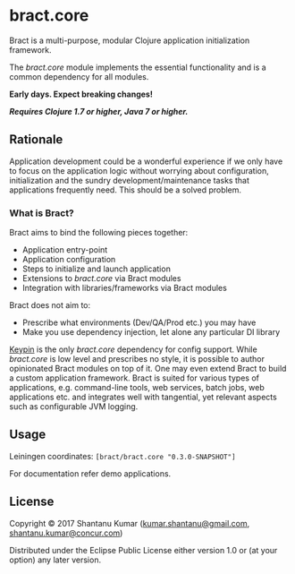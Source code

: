 # bract.core

Bract is a multi-purpose, modular Clojure application initialization framework.

The _bract.core_ module implements the essential functionality and is a common dependency for all modules.

**Early days. Expect breaking changes!**

_**Requires Clojure 1.7 or higher, Java 7 or higher.**_


## Rationale

Application development could be a wonderful experience if we only have to focus on the application logic without
worrying about configuration, initialization and the sundry development/maintenance tasks that applications frequently
need. This should be a solved problem.


### What is Bract?

Bract aims to bind the following pieces together:

- Application entry-point
- Application configuration
- Steps to initialize and launch application
- Extensions to _bract.core_ via Bract modules
- Integration with libraries/frameworks via Bract modules

Bract does not aim to:

- Prescribe what environments (Dev/QA/Prod etc.) you may have
- Make you use dependency injection, let alone any particular DI library


[Keypin](https://github.com/kumarshantanu/keypin) is the only _bract.core_ dependency for config support. While
_bract.core_ is low level and prescribes no style, it is possible to author opinionated Bract modules on top of it.
One may even extend Bract to build a custom application framework. Bract is suited for various types of applications,
e.g. command-line tools, web services, batch jobs, web applications etc. and integrates well with tangential, yet
relevant aspects such as configurable JVM logging.


## Usage

Leiningen coordinates: `[bract/bract.core "0.3.0-SNAPSHOT"]`

For documentation refer demo applications.


## License

Copyright © 2017 Shantanu Kumar (kumar.shantanu@gmail.com, shantanu.kumar@concur.com)

Distributed under the Eclipse Public License either version 1.0 or (at
your option) any later version.
